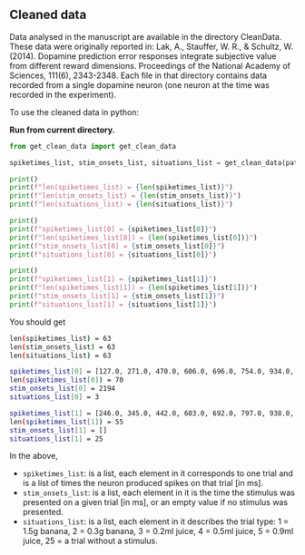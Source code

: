 ## Cleaned data

Data analysed in the manuscript are available in the directory CleanData. These data were originally reported in: Lak, A., Stauffer, W. R., & Schultz, W. (2014). Dopamine prediction error responses integrate subjective value from different reward dimensions. Proceedings of the National Academy of Sciences, 111(6), 2343-2348. Each file in that directory contains data recorded from a single dopamine neuron (one neuron at the time was recorded in the experiment).

To use the cleaned data in python:

**Run from current directory.**

```python
from get_clean_data import get_clean_data

spiketimes_list, stim_onsets_list, situations_list = get_clean_data(path="w065-0359.jld2")

print()
print(f"len(spiketimes_list) = {len(spiketimes_list)}")
print(f"len(stim_onsets_list) = {len(stim_onsets_list)}")
print(f"len(situations_list) = {len(situations_list)}")

print()
print(f"spiketimes_list[0] = {spiketimes_list[0]}")
print(f"len(spiketimes_list[0]) = {len(spiketimes_list[0])}")
print(f"stim_onsets_list[0] = {stim_onsets_list[0]}")
print(f"situations_list[0] = {situations_list[0]}")

print()
print(f"spiketimes_list[1] = {spiketimes_list[1]}")
print(f"len(spiketimes_list[1]) = {len(spiketimes_list[1])}")
print(f"stim_onsets_list[1] = {stim_onsets_list[1]}")
print(f"situations_list[1] = {situations_list[1]}")
```

You should get

```bash
len(spiketimes_list) = 63
len(stim_onsets_list) = 63
len(situations_list) = 63

spiketimes_list[0] = [127.0, 271.0, 470.0, 606.0, 696.0, 754.0, 934.0, 1108.0, 1213.0, 1252.0, 1267.0, 1290.0, 1494.0, 1555.0, 1746.0, 2047.0, 2157.0, 2276.0, 2323.0, 2557.0, 2656.0, 2728.0, 2913.0, 3002.0, 3049.0, 3146.0, 3322.0, 3556.0, 3776.0, 3953.0, 4046.0, 4249.0, 4328.0, 4371.0, 4460.0, 4664.0, 4834.0, 5009.0, 5507.0, 5666.0, 5763.0, 5823.0, 5899.0, 6151.0, 6294.0, 6417.0, 6532.0, 6686.0, 6838.0, 6872.0, 6952.0, 7128.0, 7470.0, 7522.0, 7572.0, 7966.0, 8062.0, 8444.0, 8522.0, 8626.0, 8732.0, 8916.0, 9001.0, 9127.0, 9248.0, 9320.0, 9524.0, 9641.0, 9717.0, 9748.0]
len(spiketimes_list[0]) = 70
stim_onsets_list[0] = 2194
situations_list[0] = 3

spiketimes_list[1] = [246.0, 345.0, 442.0, 603.0, 692.0, 797.0, 938.0, 989.0, 999.0, 1019.0, 1062.0, 1297.0, 1403.0, 1597.0, 1862.0, 1966.0, 2018.0, 2508.0, 2619.0, 2695.0, 2953.0, 2979.0, 3006.0, 3266.0, 3559.0, 3804.0, 3900.0, 3970.0, 4315.0, 4465.0, 4509.0, 4593.0, 4837.0, 4941.0, 4966.0, 5079.0, 5184.0, 5288.0, 5519.0, 5687.0, 5855.0, 5975.0, 6184.0, 6479.0, 7471.0, 7542.0, 7755.0, 7979.0, 8117.0, 8119.0, 8319.0, 8658.0, 8846.0, 9116.0, 9191.0]
len(spiketimes_list[1]) = 55
stim_onsets_list[1] = []
situations_list[1] = 25
```

In the above,

-   `spiketimes_list`: is a list, each element in it corresponds to one trial and is a list of times the neuron produced spikes on that trial [in ms].
-   `stim_onsets_list`: is a list, each element in it is the time the stimulus was presented on a given trial [in ms], or an empty value if no stimulus was presented.
-   `situations_list`: is a list, each element in it describes the trial type: 1 = 1.5g banana, 2 = 0.3g banana, 3 = 0.2ml juice, 4 = 0.5ml juice, 5 = 0.9ml juice, 25 = a trial without a stimulus.
